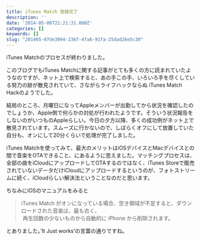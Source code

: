 ```yaml
---
title: iTunes Match 登録完了
description: ''
date: '2014-05-06T21:21:31.000Z'
categories: []
keywords: []
slug: "201405-07de3994-236f-4fa6-91fa-25dad26e5c30"
---
```

iTunes Matchのプロセスが終わりました。

このブログでもiTunes Matchに関する記事がとても多くの方に読まれていたようなのですが、ネット上で検索すると、あの手この手、いろいろ手を尽くしている努力の跡が散見されていて、さながらライフハックならぬ iTunes Match Hackのようでした。

結局のところ、月曜日になってAppleメンバーが出勤してから状況を確認したのでしょうか、Apple側で何らかの対処が行われたようです。そういう状況報告をしないのがいつものAppleらしい。今日の夕方以降、多くの成功例がネット上で散見されています。スムーズに行かないので、しばらくオフにして放置していた自分も、オンにして20分くらいで処理が完了しました。

iTunes Matchを使ってみて、最大のメリットはiOSデバイスとMacデバイスとの間で音楽をOTAできること、にあるように思えました。マッチングプロセスは、全部の曲をiCloudにアップロードしてOTAするのではなく、iTunes Storeで販売されていないデータだけiCloudにアップロードするというのが、フォトストリームに続く、iCloudらしい解決法ということなのだと思います。

ちなみにiOSのマニュアルをみると

> iTunes Match がオンになっている場合、空き領域が不足すると、ダウンロードされた音楽は、最も古く、  
>  再生回数の少ないものから自動的に iPhone から削除されます。

とありました。’It Just works’の言葉の通りですね。